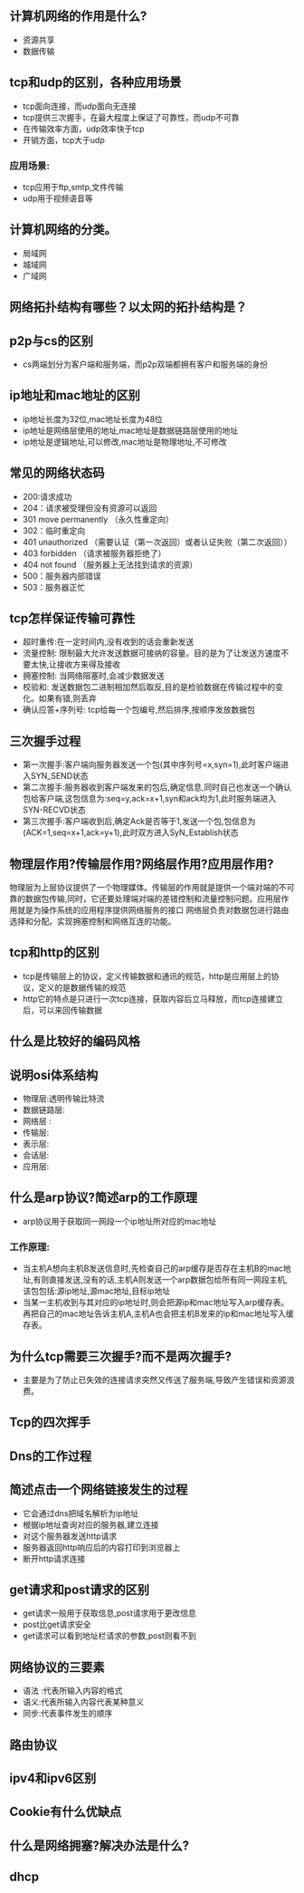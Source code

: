 ## 计算机网络的作用是什么?
- 资源共享
- 数据传输


## tcp和udp的区别，各种应用场景
* tcp面向连接，而udp面向无连接
* tcp提供三次握手，在最大程度上保证了可靠性，而udp不可靠
* 在传输效率方面，udp效率快于tcp
* 开销方面，tcp大于udp

### 应用场景:
* tcp应用于ftp,smtp,文件传输
* udp用于视频语音等

## 计算机网络的分类。
- 局域网
- 城域网
- 广域网

## 网络拓扑结构有哪些？以太网的拓扑结构是？
## p2p与cs的区别
- cs两端划分为客户端和服务端，而p2p双端都拥有客户和服务端的身份

## ip地址和mac地址的区别
- ip地址长度为32位,mac地址长度为48位
- ip地址是网络层使用的地址,mac地址是数据链路层使用的地址
- ip地址是逻辑地址,可以修改,mac地址是物理地址,不可修改


## 常见的网络状态码
- 200:请求成功
- 204：请求被受理但没有资源可以返回
- 301 move permanently （永久性重定向）
- 302：临时重定向
- 401 unauthorized （需要认证（第一次返回）或者认证失败（第二次返回））
- 403 forbidden （请求被服务器拒绝了）
- 404 not found （服务器上无法找到请求的资源）
- 500：服务器内部错误
- 503：服务器正忙

## tcp怎样保证传输可靠性
- 超时重传:在一定时间内,没有收到的话会重新发送
- 流量控制: 限制最大允许发送数据可接纳的容量。目的是为了让发送方速度不要太快,让接收方来得及接收
- 拥塞控制: 当网络阻塞时,会减少数据发送
- 校验和: 发送数据包二进制相加然后取反,目的是检验数据在传输过程中的变化。如果有错,则丢弃
- 确认应答+序列号: tcp给每一个包编号,然后排序,按顺序发放数据包

## 三次握手过程
- 第一次握手:客户端向服务器发送一个包(其中序列号=x,syn=1),此时客户端进入SYN_SEND状态
- 第二次握手:服务器收到客户端发来的包后,确定信息,同时自己也发送一个确认包给客户端,这包信息为:seq=y,ack=x+1,syn和ack均为1,此时服务端进入SYN-RECVD状态
- 第三次握手:客户端收到后,确定Ack是否等于1,发送一个包,包信息为(ACK=1,seq=x+1,ack=y+1),此时双方进入SyN_Establish状态

## 物理层作用?传输层作用?网络层作用?应用层作用?
物理层为上层协议提供了一个物理媒体。传输层的作用就是提供一个端对端的不可靠的数据包传输,同时，它还要处理端对端的差错控制和流量控制问题。应用层作用就是为操作系统的应用程序提供网络服务的接口
网络层负责对数据包进行路由选择和分配。实现拥塞控制和网络互连的功能。

## tcp和http的区别
* tcp是传输层上的协议，定义传输数据和通讯的规范，http是应用层上的协议，定义的是数据传输的规范
* http它的特点是只进行一次tcp连接，获取内容后立马释放，而tcp连接建立后，可以来回传输数据

## 什么是比较好的编码风格
## 说明osi体系结构
- 物理层:透明传输比特流
- 数据链路层: 
- 网络层 :
- 传输层:
- 表示层:
- 会话层:
- 应用层:

## 什么是arp协议?简述arp的工作原理
- arp协议用于获取同一网段一个ip地址所对应的mac地址

### 工作原理:
- 当主机A想向主机B发送信息时,先检查自己的arp缓存是否存在主机B的mac地址,有则直接发送,没有的话,主机A则发送一个arp数据包给所有同一网段主机,该包包括:源ip地址,源mac地址,目标ip地址
- 当某一主机收到与其对应的ip地址时,则会把源ip和mac地址写入arp缓存表。再把自己的mac地址告诉主机A,主机A也会把主机B发来的ip和mac地址写入缓存表。

## 为什么tcp需要三次握手?而不是两次握手?
- 主要是为了防止已失效的连接请求突然又传送了服务端,导致产生错误和资源浪费。

## Tcp的四次挥手
## Dns的工作过程

## 简述点击一个网络链接发生的过程
- 它会通过dns把域名解析为ip地址
- 根据ip地址查询对应的服务器,建立连接
- 对这个服务器发送http请求
- 服务器返回http响应后的内容打印到浏览器上
- 断开http请求连接

## get请求和post请求的区别
- get请求一般用于获取信息,post请求用于更改信息
- post比get请求安全
- get请求可以看到地址栏请求的参数,post则看不到

## 网络协议的三要素
- 语法 :代表所输入内容的格式
- 语义:代表所输入内容代表某种意义
- 同步:代表事件发生的顺序

## 路由协议

## ipv4和ipv6区别

## Cookie有什么优缺点

## 什么是网络拥塞?解决办法是什么?

## dhcp
